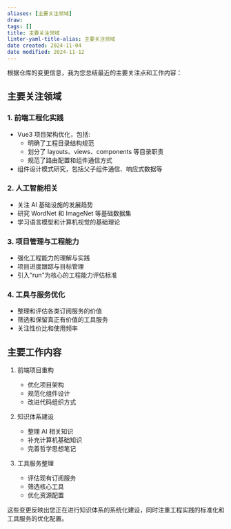```yaml
---
aliases: [主要关注领域]
draw:
tags: []
title: 主要关注领域
linter-yaml-title-alias: 主要关注领域
date created: 2024-11-04
date modified: 2024-11-12
---
```


根据仓库的变更信息，我为您总结最近的主要关注点和工作内容：

## 主要关注领域

### 1. 前端工程化实践

- Vue3 项目架构优化，包括:
  - 明确了工程目录结构规范
  - 划分了 layouts、views、components 等目录职责
  - 规范了路由配置和组件通信方式
- 组件设计模式研究，包括父子组件通信、响应式数据等

### 2. 人工智能相关

- 关注 AI 基础设施的发展趋势
- 研究 WordNet 和 ImageNet 等基础数据集
- 学习语言模型和计算机视觉的基础理论

### 3. 项目管理与工程能力

- 强化工程能力的理解与实践
- 项目进度跟踪与目标管理
- 引入"run"为核心的工程能力评估标准

### 4. 工具与服务优化

- 整理和评估各类订阅服务的价值
- 筛选和保留真正有价值的工具服务
- 关注性价比和使用频率

## 主要工作内容

1. 前端项目重构
   - 优化项目架构
   - 规范化组件设计
   - 改进代码组织方式

2. 知识体系建设
   - 整理 AI 相关知识
   - 补充计算机基础知识
   - 完善哲学思想笔记

3. 工具服务整理
   - 评估现有订阅服务
   - 筛选核心工具
   - 优化资源配置

这些变更反映出您正在进行知识体系的系统化建设，同时注重工程实践的标准化和工具服务的优化配置。
